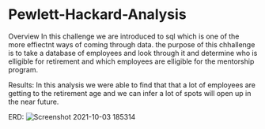 # Pewlett-Hackard-Analysis
Overview
In this challenge we are introduced to sql which is one of the more effiectnt ways of coming through data. the purpose
 of this chhallenge is to take a database of employees and look through it and determine who is elligible for retirement
 and which employees are elligible for the mentorship program.
 
 Results:
 In this analysis we were able to find that that a lot of employees are getting to the retirement age and we can infer a 
 lot of spots will open up in the near future.
 
 
 ERD:
 ![Screenshot 2021-10-03 185314](https://user-images.githubusercontent.com/25463509/135775642-cfa94db0-c8e9-48b2-9bd0-a849847432bf.png)

